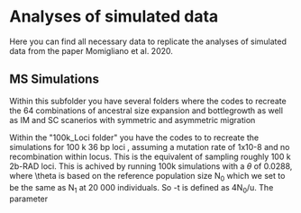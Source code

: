 # Analyses of simulated data

Here you can find all necessary data to replicate the analyses of simulated data from the paper Momigliano et al. 2020.

## MS Simulations

Within this subfolder you have several folders where the codes to recreate the 64 combinations of ancestral size expansion and bottlegrowth as well as IM and SC scanerios with symmetric and asymmetric migration

Within the "100k_Loci folder" you have the codes to to recreate the simulations for 100 k 36 bp loci , assuming a mutation rate of 1x10-8 and no recombination within locus. This is the equivalent of sampling roughly 100 k 2b-RAD loci. This is achived by running 100k simulations with a $\theta$ of 0.0288, where \theta is based on the reference population size N<sub>0</sub> which we set to be the same as N<sub>1</sub> at 20 000 individuals.  So -t is defined as 4N<sub>0</sub>/u. The parameter
